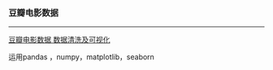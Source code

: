 ### 豆瓣电影数据
----
[豆瓣电影数据  数据清洗及可视化](https://zhuanlan.zhihu.com/p/75201294)

运用pandas ，numpy，matplotlib，seaborn
